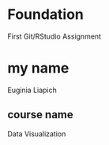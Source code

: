 # Foundation
First Git/RStudio Assignment
# my name
Euginia Liapich
## course name
Data Visualization
